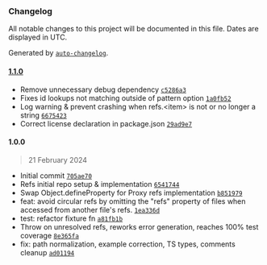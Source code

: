 ### Changelog

All notable changes to this project will be documented in this file. Dates are displayed in UTC.

Generated by [`auto-changelog`](https://github.com/CookPete/auto-changelog).

#### [1.1.0](https://github.com/metalsmith/refs/compare/1.0.0...1.1.0)

- Remove unnecessary debug dependency [`c5286a3`](https://github.com/metalsmith/refs/commit/c5286a33b9dd6bb7d4b6c682c837e8b1ded3e02a)
- Fixes id lookups not matching outside of pattern option [`1a0fb52`](https://github.com/metalsmith/refs/commit/1a0fb52ac33d5f705595f86fe7253b87674bd5de)
- Log warning & prevent crashing when refs.&lt;item&gt; is not or no longer a string [`6675423`](https://github.com/metalsmith/refs/commit/6675423e26663e8474915cc86b35af0143fb3ef5)
- Correct license declaration in package.json [`29ad9e7`](https://github.com/metalsmith/refs/commit/29ad9e7903ea65f5ac60d8a41c62295f9a675f76)

#### 1.0.0

> 21 February 2024

- Initial commit [`705ae70`](https://github.com/metalsmith/refs/commit/705ae7043532dbac1b87737f59cb5f2f5a5ef600)
- Refs initial repo setup & implementation [`6541744`](https://github.com/metalsmith/refs/commit/6541744e83588fce06327dea49eab7c1bfbe64e6)
- Swap Object.defineProperty for Proxy refs implementation [`b851979`](https://github.com/metalsmith/refs/commit/b85197995c9d9d3acddc0a48b2126d3b59877e9d)
- feat: avoid circular refs by omitting the "refs" property of files when accessed from another file's refs. [`1ea336d`](https://github.com/metalsmith/refs/commit/1ea336d31ec9bb06934f9f872814640814946cc3)
- test: refactor fixture fn [`a81fb1b`](https://github.com/metalsmith/refs/commit/a81fb1b814f93f0b0bb9478f01237e097d8b0209)
- Throw on unresolved refs, reworks error generation, reaches 100% test coverage [`8e365fa`](https://github.com/metalsmith/refs/commit/8e365fa95252523a61b275299cde98a74df235b3)
- fix: path normalization, example correction, TS types, comments cleanup [`ad01194`](https://github.com/metalsmith/refs/commit/ad011944467bc396826417e338c92d5a7be91557)
